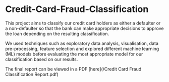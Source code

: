 # Credit-Card-Fraud-Classification

This project aims to classify our credit card holders as either a defaulter or a non-defaulter so that the bank can make appropriate decisions to approve the loan depending on the resulting classification.

We used techniques such as exploratory data analysis, visualisation, data pre-processing, feature selection and explored different machine learning (ML) models before evaluating the most appropriate model for our classification based on our results.

The final report can be viewed in a PDF [here](/Credit Card Fraud Classification Report.pdf)
